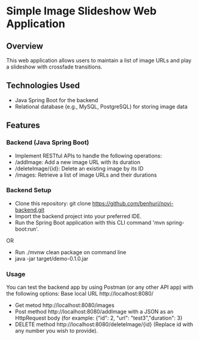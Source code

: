 
# Simple Image Slideshow Web Application
## Overview
This web application allows users to maintain a list of image URLs and play a slideshow with crossfade transitions.

## Technologies Used
- Java Spring Boot for the backend
- Relational database (e.g., MySQL, PostgreSQL) for storing image data

## Features

### Backend (Java Spring Boot)
- Implement RESTful APIs to handle the following operations:
 - /addImage: Add a new image URL with its duration
 - /deleteImage/{id}: Delete an existing image by its ID
 - /images: Retrieve a list of image URLs and their durations

### Backend Setup
- Clone this repository: git clone https://github.com/benhuri/novi-backend.git
- Import the backend project into your preferred IDE.
- Run the Spring Boot application with this CLI command 'mvn spring-boot:run'.

OR

- Run ./mvnw clean package on command line
- java -jar target/demo-0.1.0.jar

### Usage
You can test the backend app by using Postman (or any other API app) with the following options:
Base local URL http://localhost:8080/
- Get metod http://localhost:8080/images
- Post method http://localhost:8080/addImage with a JSON as an HttpRequest body (for example: {"id": 2, "url": "test3","duration": 3}
- DELETE method http://localhost:8080/deleteImage/{id} (Replace id with any number you wish to provide).
